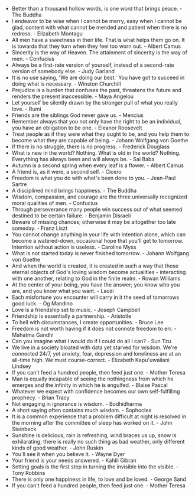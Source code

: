 * Better than a thousand hollow words, is one word that brings peace. - The Buddha
* I endeavor to be wise when I cannot be merry, easy when I cannot be glad, content with what cannot be mended and patient when there is no redress. - Elizabeth Montagu
* All men have a sweetness in their life. That is what helps them go on. It is towards that they turn when they feel too worn out. - Albert Camus
* Sincerity is the way of Heaven. The attainment of sincerity is the way of men. - Confucius
* Always be a first-rate version of yourself, instead of a second-rate version of somebody else. - Judy Garland
* It is no use saying, 'We are doing our best.' You have got to succeed in doing what is necessary. - Winston Churchill
* Prejudice is a burden that confuses the past, threatens the future and renders the present inaccessible. - Maya Angelou
* Let yourself be silently drawn by the stronger pull of what you really love. - Rumi
* Friends are the siblings God never gave us. - Mencius
* Remember always that you not only have the right to be an individual, you have an obligation to be one. - Eleanor Roosevelt
* Treat people as if they were what they ought to be, and you help them to become what they are capable of being. - Johann Wolfgang von Goethe
* If there is no struggle, there is no progress. - Frederick Douglass
* What is new in the world? Nothing. What is old in the world? Nothing. Everything has always been and will always be. - Sai Baba
* Autumn is a second spring when every leaf is a flower. - Albert Camus
* A friend is, as it were, a second self. - Cicero
* Freedom is what you do with what's been done to you. - Jean-Paul Sartre
* A disciplined mind brings happiness. - The Buddha
* Wisdom, compassion, and courage are the three universally recognized moral qualities of men. - Confucius
* Through perseverance many people win success out of what seemed destined to be certain failure. - Benjamin Disraeli
* Beware of missing chances; otherwise it may be altogether too late someday. - Franz Liszt
* You cannot change anything in your life with intention alone, which can become a watered-down, occasional hope that you'll get to tomorrow. Intention without action is useless. - Caroline Myss
* What is not started today is never finished tomorrow. - Johann Wolfgang von Goethe
* And when the world is created, it is created in such a way that those eternal objects of God's loving wisdom become actualities - interacting with one another, relating to God in the finite realm. - Rowan Williams
* At the center of your being, you have the answer; you know who you are, and you know what you want. - Laozi
* Each misfortune you encounter will carry in it the seed of tomorrows good luck. - Og Mandino
* Love is a friendship set to music. - Joseph Campbell
* Friendship is essentially a partnership. - Aristotle
* To hell with circumstances, I create opportunities. - Bruce Lee
* Freedom is not worth having if it does not connote freedom to err. - Mahatma Gandhi
* Can you imagine what I would do if I could do all I can? - Sun Tzu
* We live in a society bloated with data yet starved for wisdom. We're connected 24/7, yet anxiety, fear, depression and loneliness are at an all-time high. We must course-correct. - Elizabeth Kapu'uwailani Lindsey
* If you can't feed a hundred people, then feed just one. - Mother Teresa
* Man is equally incapable of seeing the nothingness from which he emerges and the infinity in which he is engulfed. - Blaise Pascal
* Whatever we expect with confidence becomes our own self-fulfilling prophecy. - Brian Tracy
* Not engaging in ignorance is wisdom. - Bodhidharma
* A short saying often contains much wisdom. - Sophocles
* It is a common experience that a problem difficult at night is resolved in the morning after the committee of sleep has worked on it. - John Steinbeck
* Sunshine is delicious, rain is refreshing, wind braces us up, snow is exhilarating; there is really no such thing as bad weather, only different kinds of good weather. - John Ruskin
* You'll see it when you believe it. - Wayne Dyer
* Your friend is your needs answered. - Kahlil Gibran
* Setting goals is the first step in turning the invisible into the visible. - Tony Robbins
* There is only one happiness in life, to love and be loved. - George Sand
* If you can't feed a hundred people, then feed just one. - Mother Teresa
